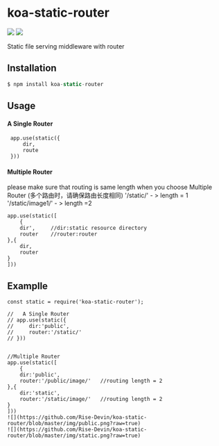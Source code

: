 # koa-static-router
![](https://img.shields.io/badge/npm-1.1.3-blue.svg)
![](https://img.shields.io/badge/license-MIT-brightgreen.svg)


Static file serving middleware with router

## Installation

```js
$ npm install koa-static-router
```

## Usage
#### A Single Router
```
 app.use(static({
     dir,
     route  
 }))
```

#### Multiple Router 
 please make sure that routing is same length when you choose Multiple Router   (多个路由时，请确保路由长度相同)
 '/static/'         - > length = 1
 '/static/image1/'  - > length =2
```
app.use(static([
    {
    dir',     //dir:static resource directory
    router    //router:router
},{
    dir,
    router  
}
]))
```

## Examplle
```
const static = require('koa-static-router');

//   A Single Router
// app.use(static({
//     dir:'public',
//     router:'/static/'   
// }))


//Multiple Router
app.use(static([
    {
    dir:'public',     
    router:'/public/image/'   //routing length = 2
},{
    dir:'static',
    router:'/static/image/'   //routing length = 2
}
]))
![](https://github.com/Rise-Devin/koa-static-router/blob/master/img/public.png?raw=true)
![](https://github.com/Rise-Devin/koa-static-router/blob/master/img/static.png?raw=true)

```
